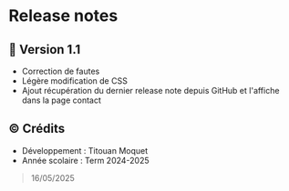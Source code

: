 
# Release notes

## 💾​ Version 1.1
- Correction de fautes
- Légère modification de CSS
- Ajout récupération du dernier release note depuis GitHub et l'affiche dans la page contact

## ©️ Crédits
- Développement : Titouan Moquet 
- Année scolaire : Term 2024-2025

> 16/05/2025